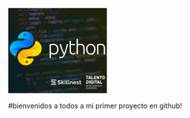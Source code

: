 <img src="https://github.com/cindychateau/BOTIC-SOFOF-24-28-13-0074/raw/master/python.png" alt="imagenn" width="200"/>

#bienvenidos a todos a mi primer proyecto en github!

